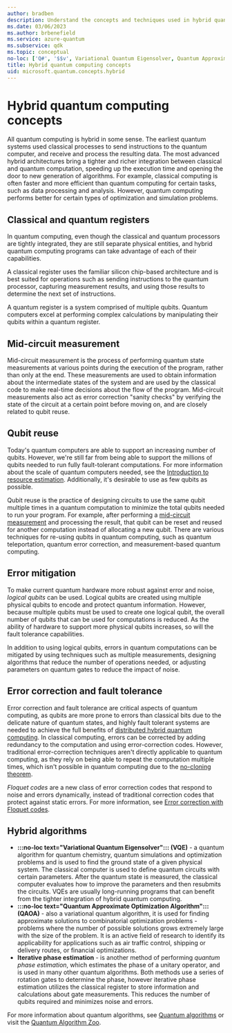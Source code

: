 ```yaml
---
author: bradben
description: Understand the concepts and techniques used in hybrid quantum computing.
ms.date: 03/06/2023
ms.author: brbenefield
ms.service: azure-quantum
ms.subservice: qdk
ms.topic: conceptual
no-loc: ['Q#', '$$v', Variational Quantum Eigensolver, Quantum Approximate Optimization Algorithm]
title: Hybrid quantum computing concepts
uid: microsoft.quantum.concepts.hybrid
---
```


# Hybrid quantum computing concepts

All quantum computing is hybrid in some sense. The earliest quantum systems used classical processes to send instructions to the quantum computer, and receive and process the resulting data. The most advanced hybrid architectures bring a tighter and richer integration between classical and quantum computation, speeding up the execution time and opening the door to new generation of algorithms. For example, classical computing is often faster and more efficient than quantum computing for certain tasks, such as data processing and analysis. However, quantum computing performs better for certain types of optimization and simulation problems.

## Classical and quantum registers

In quantum computing, even though the classical and quantum processors are tightly integrated, they are still separate physical entities, and hybrid quantum computing programs can take advantage of each of their capabilities.

A classical register uses the familiar silicon chip-based architecture and is best suited for operations such as sending instructions to the quantum processor, capturing measurement results, and using those results to determine the next set of instructions. 
 
A quantum register is a system comprised of multiple qubits. Quantum computers excel at performing complex calculations by manipulating their qubits within a quantum register.

## Mid-circuit measurement

Mid-circuit measurement is the process of performing quantum state measurements at various points during the execution of the program, rather than only at the end. These measurements are used to obtain information about the intermediate states of the system and are used by the classical code to make real-time decisions about the flow of the program. Mid-circuit measurements also act as error correction "sanity checks" by verifying the state of the circuit at a certain point before moving on, and are closely related to qubit reuse.  

## Qubit reuse

Today's quantum computers are able to support an increasing number of qubits. However, we're still far from being able to support the millions of qubits needed to run fully fault-tolerant computations. For more information about the scale of quantum computers needed, see the [Introduction to resource estimation](xref:microsoft.quantum.overview.intro-resource-estimator). Additionally, it's desirable to use as few qubits as possible. 

Qubit reuse is the practice of designing circuits to use the same qubit multiple times in a quantum computation to minimize the total qubits needed to run your program. For example, after performing a [mid-circuit measurement](#mid-circuit-measurement) and processing the result, that qubit can be reset and reused for another computation instead of allocating a new qubit. There are various techniques for re-using qubits in quantum computing, such as quantum teleportation, quantum error correction, and measurement-based quantum computing.

## Error mitigation

To make current quantum hardware more robust against error and noise, *logical qubits* can be used. Logical qubits are created using multiple physical qubits to encode and protect quantum information. However, because multiple qubits must be used to create one logical qubit, the overall number of qubits that can be used for computations is reduced. As the ability of hardware to support more physical qubits increases, so will the fault tolerance capabilities. 

In addition to using logical qubits, errors in quantum computations can be mitigated by using techniques such as multiple measurements, designing algorithms that reduce the number of operations needed, or adjusting parameters on quantum gates to reduce the impact of noise.

## Error correction and fault tolerance

Error correction and fault tolerance are critical aspects of quantum computing, as qubits are more prone to errors than classical bits due to the delicate nature of quantum states, and highly fault tolerant systems are needed to achieve the full benefits of [distributed hybrid quantum computing](xref:microsoft.quantum.hybrid.distributed). In classical computing, errors can be corrected by adding redundancy to the computation and using error-correction codes. However, traditional error-correction techniques aren't directly applicable to quantum computing, as they rely on being able to repeat the computation multiple times, which isn't possible in quantum computing due to the [no-cloning theorem](xref:microsoft.quantum.concepts.pauli#the-no-cloning-theorem).

*Floquet codes* are a new class of error correction codes that respond to noise and errors dynamically, instead of traditional correction codes that protect against static errors. For more information, see [Error correction with Floquet codes](https://www.microsoft.com/research/blog/azure-quantum-innovation-efficient-error-correction-of-topological-qubits-with-floquet-codes/).

## Hybrid algorithms

- **:::no-loc text="Variational Quantum Eigensolver"::: (VQE)** - a quantum algorithm for quantum chemistry, quantum simulations and optimization problems and is used to find the ground state of a given physical system. The classical computer is used to define quantum circuits with certain parameters. After the quantum state is measured, the classical computer evaluates how to improve the parameters and then resubmits the circuits. VQEs are usually long-running programs that can benefit from the tighter integration of hybrid quantum computing. 
- **:::no-loc text="Quantum Approximate Optimization Algorithm"::: (QAOA)** - also a variational quantum algorithm, it is used for finding approximate solutions to combinatorial optimization problems - problems where the number of possible solutions grows extremely large with the size of the problem. It is an active field of research to identify its applicability for applications such as air traffic control, shipping or delivery routes, or financial optimizations.
- **Iterative phase estimation** - is another method of performing *quantum phase estimation*, which estimates the phase of a unitary operator, and is used in many other quantum algorithms. Both methods use a series of rotation gates to determine the phase, however iterative phase estimation utilizes the classical register to store information and calculations about gate measurements. This reduces the number of qubits required and minimizes noise and errors. 

For more information about quantum algorithms, see [Quantum algorithms](xref:microsoft.quantum.libraries.overview.standard.algorithms) or visit the [Quantum Algorithm Zoo](https://quantumalgorithmzoo.org/).